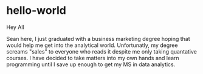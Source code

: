 # hello-world

Hey All

Sean here, I just graduated with a business marketing degree hoping that would help me get into the analytical world. Unfortunatly, my degree screams "sales" to everyone who reads it despite me only taking quantative courses. I have decided to take matters into my own hands and learn programming until I save up enough to get my MS in data analytics.  
